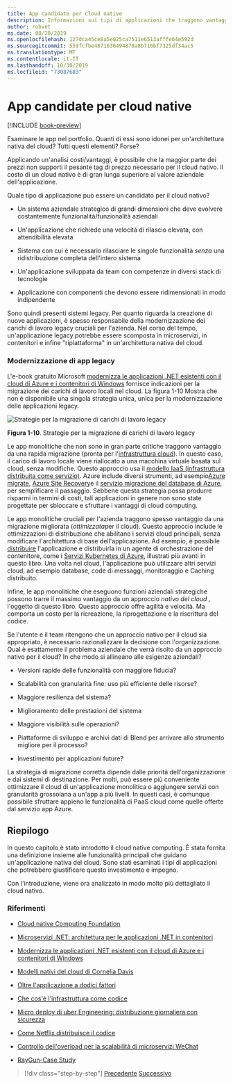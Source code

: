 ```yaml
---
title: App candidate per cloud native
description: Informazioni sui tipi di applicazioni che traggono vantaggio da un approccio nativo per il cloud
author: robvet
ms.date: 08/20/2019
ms.openlocfilehash: 127dca45ce8a5e025ca7511e6513afffe64e592d
ms.sourcegitcommit: 559fcfbe4871636494870a8b716bf7325df34ac5
ms.translationtype: MT
ms.contentlocale: it-IT
ms.lasthandoff: 10/30/2019
ms.locfileid: "73087683"
---
```

# <a name="candidate-apps-for-cloud-native"></a>App candidate per cloud native

[!INCLUDE [book-preview](../../../includes/book-preview.md)]

Esaminare le app nel portfolio. Quanti di essi sono idonei per un'architettura nativa del cloud? Tutti questi elementi? Forse?

Applicando un'analisi costi/vantaggi, è possibile che la maggior parte dei prezzi non supporti il pesante tag di prezzo necessario per il cloud nativo. Il costo di un cloud nativo è di gran lunga superiore al valore aziendale dell'applicazione.

Quale tipo di applicazione può essere un candidato per il cloud nativo?

- Un sistema aziendale strategico di grandi dimensioni che deve evolvere costantemente funzionalità/funzionalità aziendali

- Un'applicazione che richiede una velocità di rilascio elevata, con attendibilità elevata

- Sistema con cui è necessario rilasciare le singole funzionalità *senza* una ridistribuzione completa dell'intero sistema

- Un'applicazione sviluppata da team con competenze in diversi stack di tecnologie

- Applicazione con componenti che devono essere ridimensionati in modo indipendente

Sono quindi presenti sistemi legacy. Per quanto riguarda la creazione di nuove applicazioni, è spesso responsabile della modernizzazione dei carichi di lavoro legacy cruciali per l'azienda. Nel corso del tempo, un'applicazione legacy potrebbe essere scomposta in microservizi, in contenitori e infine "ripiattaforma" in un'architettura nativa del cloud.

### <a name="modernizing-legacy-apps"></a>Modernizzazione di app legacy

L'e-book gratuito Microsoft [modernizza le applicazioni .NET esistenti con il cloud di Azure e i contenitori di Windows](https://dotnet.microsoft.com/download/thank-you/modernizing-existing-net-apps-ebook) fornisce indicazioni per la migrazione dei carichi di lavoro locali nel cloud. La figura 1-10 Mostra che non è disponibile una singola strategia unica, unica per la modernizzazione delle applicazioni legacy.

![Strategie per la migrazione di carichi di lavoro legacy](./media/strategies-for-migrating-legacy-workloads.png)

**Figura 1-10**. Strategie per la migrazione di carichi di lavoro legacy

Le app monolitiche che non sono in gran parte critiche traggono vantaggio da una rapida migrazione (pronta per l'[infrastruttura cloud](https://docs.microsoft.com/dotnet/standard/modernize-with-azure-and-containers/lift-and-shift-existing-apps-azure-iaas)). In questo caso, il carico di lavoro locale viene riallocato a una macchina virtuale basata sul cloud, senza modifiche. Questo approccio usa il [modello IaaS (infrastruttura distribuita come servizio)](https://azure.microsoft.com/overview/what-is-iaas/). Azure include diversi strumenti, ad esempio[Azure migrate](https://aka.ms/azuremigrate), [Azure Site Recovery](https://azure.microsoft.com/services/site-recovery/)e il [servizio migrazione del database di Azure](https://azure.microsoft.com/campaigns/database-migration/), per semplificare il passaggio. Sebbene questa strategia possa produrre risparmi in termini di costi, tali applicazioni in genere non sono state progettate per sbloccare e sfruttare i vantaggi di cloud computing.

Le app monolitiche cruciali per l'azienda traggono spesso vantaggio da una migrazione migliorata (*ottimizzata*per il cloud). Questo approccio include le ottimizzazioni di distribuzione che abilitano i servizi cloud principali, senza modificare l'architettura di base dell'applicazione. Ad esempio, è possibile [distribuire](https://docs.microsoft.com/virtualization/windowscontainers/about/) l'applicazione e distribuirla in un agente di orchestrazione del contenitore, come i [Servizi Kubernetes di Azure](https://azure.microsoft.com/services/kubernetes-service/), illustrati più avanti in questo libro. Una volta nel cloud, l'applicazione può utilizzare altri servizi cloud, ad esempio database, code di messaggi, monitoraggio e Caching distribuito.

Infine, le app monolitiche che eseguono funzioni aziendali strategiche possono trarre il massimo vantaggio da un approccio *nativo del cloud* , l'oggetto di questo libro. Questo approccio offre agilità e velocità. Ma comporta un costo per la ricreazione, la riprogettazione e la riscrittura del codice.

Se l'utente e il team ritengono che un approccio nativo per il cloud sia appropriato, è necessario razionalizzare la decisione con l'organizzazione. Qual è esattamente il problema aziendale che verrà risolto da un approccio nativo per il cloud? In che modo si allineano alle esigenze aziendali?

- Versioni rapide delle funzionalità con maggiore fiducia?

- Scalabilità con granularità fine: uso più efficiente delle risorse?

- Maggiore resilienza del sistema?

- Miglioramento delle prestazioni del sistema

- Maggiore visibilità sulle operazioni?

- Piattaforme di sviluppo e archivi dati di Blend per arrivare allo strumento migliore per il processo?

- Investimento per applicazioni future?

La strategia di migrazione corretta dipende dalle priorità dell'organizzazione e dai sistemi di destinazione. Per molti, può essere più conveniente ottimizzare il cloud di un'applicazione monolitica o aggiungere servizi con granularità grossolana a un'app a più livelli. In questi casi, è comunque possibile sfruttare appieno le funzionalità di PaaS cloud come quelle offerte dal servizio app Azure.

## <a name="summary"></a>Riepilogo

In questo capitolo è stato introdotto il cloud native computing. È stata fornita una definizione insieme alle funzionalità principali che guidano un'applicazione nativa del cloud. Sono stati esaminati i tipi di applicazioni che potrebbero giustificare questo investimento e impegno.

Con l'introduzione, viene ora analizzato in modo molto più dettagliato il cloud nativo.

### <a name="references"></a>Riferimenti

- [Cloud native Computing Foundation](https://www.cncf.io/)

- [Microservizi .NET: architettura per le applicazioni .NET in contenitori](https://dotnet.microsoft.com/download/thank-you/microservices-architecture-ebook)

- [Modernizza le applicazioni .NET esistenti con il cloud di Azure e i contenitori di Windows](https://dotnet.microsoft.com/download/thank-you/modernizing-existing-net-apps-ebook)

- [Modelli nativi del cloud di Cornelia Davis](https://www.manning.com/books/cloud-native-patterns)

- [Oltre l'applicazione a dodici fattori](https://content.pivotal.io/blog/beyond-the-twelve-factor-app)

- [Che cos'è l'infrastruttura come codice](https://docs.microsoft.com/azure/devops/learn/what-is-infrastructure-as-code)

- [Micro deploy di uber Engineering: distribuzione giornaliera con sicurezza](https://eng.uber.com/micro-deploy/)

- [Come Netflix distribuisce il codice](https://www.infoq.com/news/2013/06/netflix/)

- [Controllo dell'overload per la scalabilità di microservizi WeChat](https://www.cs.columbia.edu/~ruigu/papers/socc18-final100.pdf)

- [RayGun-Case Study](https://raygun.com/case-study/ovation)

>[!div class="step-by-step"]
>[Precedente](definition.md)
>[Successivo](introduce-eshoponcontainers-reference-app.md)
